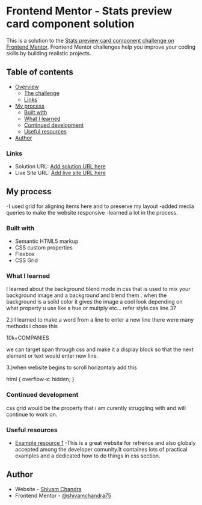 # Frontend Mentor - Stats preview card component solution

This is a solution to the [Stats preview card component challenge on Frontend Mentor](https://www.frontendmentor.io/challenges/stats-preview-card-component-8JqbgoU62). Frontend Mentor challenges help you improve your coding skills by building realistic projects.

## Table of contents

- [Overview](#overview)
  - [The challenge](#the-challenge)
  - [Links](#links)
- [My process](#my-process)
  - [Built with](#built-with)
  - [What I learned](#what-i-learned)
  - [Continued development](#continued-development)
  - [Useful resources](#useful-resources)
- [Author](#author)

### Links

- Solution URL: [Add solution URL here](https://your-solution-url.com)
- Live Site URL: [Add live site URL here](https://your-live-site-url.com)

## My process

-I used grid for aligning items here and to preserve my layout
-added media queries to make the website responsive
-learned a lot in the process.

### Built with

- Semantic HTML5 markup
- CSS custom properties
- Flexbox
- CSS Grid

### What I learned

I learned about the background blend mode in css that is used to mix your background image and a background and blend them . when the background is a solid color it gives the image a cool look depending on what property u use like a hue or multply etc...
refer style.css line 37

2.) I learned to make a word from a line to enter a new line there were many methods i chose this <p class="font"><span>10k+</span>COMPANIES</p>
we can target span through css and make it a display block so that the next element or text would enter new line.

3.)when website begins to scroll horizontaly add this

html {
overflow-x: hidden;
}

### Continued development

css grid would be the property that i am curently struggling with and will continue to work on.

### Useful resources

- [Example resource 1](https://www.w3schools.com) -This is a great website for refrence and also globaly accepted among the developer comunity.It containes lots of practical examples and a dedicated how to do things in css section.

## Author

- Website - [Shivam Chandra](https://www.your-site.com)
- Frontend Mentor - [@shivamchandra75](https://www.frontendmentor.io/profile/shivamchandra75)
